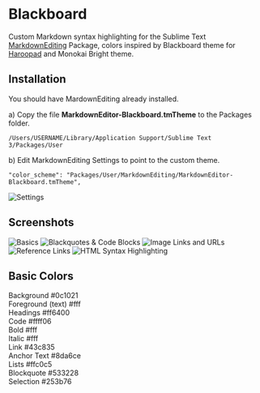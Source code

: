 # Blackboard

Custom Markdown syntax highlighting for the Sublime Text [MarkdownEditing](https://github.com/SublimeText-Markdown/MarkdownEditing) Package, colors inspired by Blackboard theme for [Haroopad](http://pad.haroopress.com/) and Monokai Bright theme.

Installation
---
You should have MardownEditing already installed.

a) Copy the file **MarkdownEditor-Blackboard.tmTheme** to the Packages folder. 
    
    /Users/USERNAME/Library/Application Support/Sublime Text 3/Packages/User

b) Edit MarkdownEditing Settings to point to the custom theme.

    "color_scheme": "Packages/User/MarkdownEditing/MarkdownEditor-Blackboard.tmTheme",  

![Settings](https://github.com/aamnah/MarkdownEditing-BlackboardTheme/blob/master/screenshots/settings.png)
    
Screenshots
---
![Basics](https://github.com/aamnah/MarkdownEditing-BlackboardTheme/blob/master/screenshots/basics.png)
![Blackquotes & Code Blocks](https://github.com/aamnah/MarkdownEditing-BlackboardTheme/blob/master/screenshots/code-blocks.png)
![Image Links and URLs](https://github.com/aamnah/MarkdownEditing-BlackboardTheme/blob/master/screenshots/images-urls.png)
![Reference Links](https://github.com/aamnah/MarkdownEditing-BlackboardTheme/blob/master/screenshots/reference-links.png)
![HTML Syntax Highlighting](https://github.com/aamnah/MarkdownEditing-BlackboardTheme/blob/master/screenshots/html-js.png)

Basic Colors
---
Background #0c1021    
Foreground (text) #fff  
Headings #ff6400  
Code #ffff06  
Bold #fff  
Italic #fff  
Link #43c835  
Anchor Text #8da6ce  
Lists #ffc0c5  
Blockquote #533228  
Selection #253b76  
